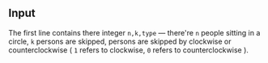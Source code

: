 
## Input

The first line contains there integer `n,k,type` — there're `n` people sitting in a circle, `k` persons are skipped, persons are skipped by clockwise or counterclockwise ( `1` refers to clockwise, `0` refers to counterclockwise ).

